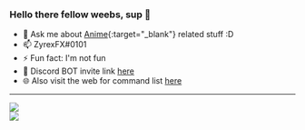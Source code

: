 <h3>Hello there fellow weebs, sup 👋</h3>

- 💬 Ask me about [Anime](https://myanimelist.net/profile/ZyrexFX){:target="_blank"} related stuff :D
- 📫 ZyrexFX#0101
- ⚡ Fun fact: I'm not fun
- 🤖 Discord BOT invite link [here](https://discord.com/oauth2/authorize?client_id=753589173486616749&scope=bot&permissions=36891718)
- 🌐 Also visit the web for command list [here](https://zyrexfx.github.io/MeguWeb/)
<hr>
<p>
    <img src="https://i.imgur.com/KEfMEAu.gif"></img>
    <br>
    <img src="https://discord.c99.nl/widget/theme-2/373404212748484608.png">
    </img>
</p>
